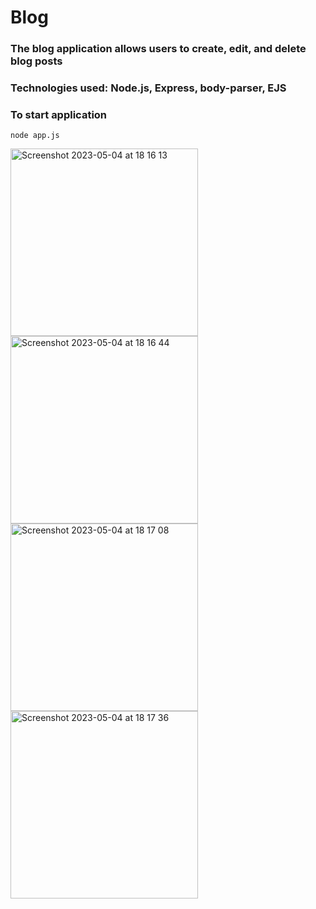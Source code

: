 # Blog

### The blog application allows users to create, edit, and delete blog posts

### Technologies used: Node.js, Express, body-parser, EJS

### To start application 
    
    node app.js


<img width="300" alt="Screenshot 2023-05-04 at 18 16 13" src="https://user-images.githubusercontent.com/84686704/236279071-e65ebaac-2960-4b81-8fb5-368efdf939d0.png">
<img width="300" alt="Screenshot 2023-05-04 at 18 16 44" src="https://user-images.githubusercontent.com/84686704/236279090-693f33e8-693b-4e5f-8a15-ec6cee2278f3.png">
<img width="300" alt="Screenshot 2023-05-04 at 18 17 08" src="https://user-images.githubusercontent.com/84686704/236279108-b5c18aac-afdc-457a-9a4e-d9c0000d3309.png">
<img width="300" alt="Screenshot 2023-05-04 at 18 17 36" src="https://user-images.githubusercontent.com/84686704/236279134-d59cd8b2-bf3f-4ffe-882a-d6663bcb976f.png">